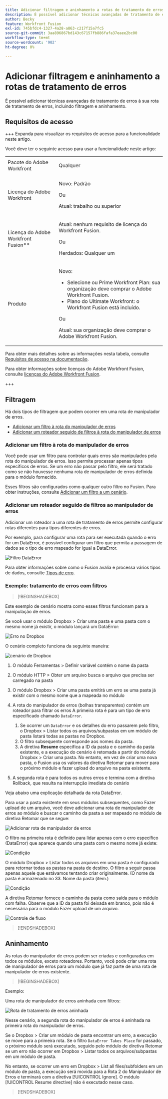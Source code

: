 ```yaml
---
title: Adicionar filtragem e aninhamento a rotas de tratamento de erros
description: É possível adicionar técnicas avançadas de tratamento de erros à sua rota de tratamento de erros, incluindo filtragem e aninhamento.
author: Becky
feature: Workfront Fusion
exl-id: 745bfdc4-1327-4a28-a863-c217f15a7fc5
source-git-commit: 3aa896867bd143c67157fb886fafa37eaee2bc00
workflow-type: tm+mt
source-wordcount: '902'
ht-degree: 0%

---
```


# Adicionar filtragem e aninhamento a rotas de tratamento de erros

É possível adicionar técnicas avançadas de tratamento de erros à sua rota de tratamento de erros, incluindo filtragem e aninhamento.

## Requisitos de acesso

+++ Expanda para visualizar os requisitos de acesso para a funcionalidade neste artigo.

Você deve ter o seguinte acesso para usar a funcionalidade neste artigo:

<table style="table-layout:auto">
 <col> 
 <col> 
 <tbody> 
  <tr> 
   <td role="rowheader">Pacote do Adobe Workfront 
   <td> <p>Qualquer</p> </td> 
  </tr> 
  <tr data-mc-conditions=""> 
   <td role="rowheader">Licença do Adobe Workfront</td> 
   <td> <p>Novo: Padrão</p><p>Ou</p><p>Atual: trabalho ou superior</p> </td> 
  </tr> 
  <tr> 
   <td role="rowheader">Licença do Adobe Workfront Fusion**</td> 
   <td>
   <p>Atual: nenhum requisito de licença do Workfront Fusion.</p>
   <p>Ou</p>
   <p>Herdados: Qualquer um </p>
   </td> 
  </tr> 
  <tr> 
   <td role="rowheader">Produto</td> 
   <td>
   <p>Novo:</p> <ul><li>Selecione ou Prime Workfront Plan: sua organização deve comprar o Adobe Workfront Fusion.</li><li>Plano do Ultimate Workfront: o Workfront Fusion está incluído.</li></ul>
   <p>Ou</p>
   <p>Atual: sua organização deve comprar o Adobe Workfront Fusion.</p>
   </td> 
  </tr>
 </tbody> 
</table>

Para obter mais detalhes sobre as informações nesta tabela, consulte [Requisitos de acesso na documentação](/help/workfront-fusion/references/licenses-and-roles/access-level-requirements-in-documentation.md).

Para obter informações sobre licenças do Adobe Workfront Fusion, consulte [licenças do Adobe Workfront Fusion](/help/workfront-fusion/set-up-and-manage-workfront-fusion/licensing-operations-overview/license-automation-vs-integration.md).

+++

## Filtragem

Há dois tipos de filtragem que podem ocorrer em uma rota de manipulador de erros.

* [Adicionar um filtro à rota do manipulador de erros](#add-a-filter-to-the-error-handler-route)
* [Adicionar um roteador seguido de filtros à rota do manipulador de erros](#add-a-router-followed-by-filters-to-the-error-handler)

### Adicionar um filtro à rota do manipulador de erros

Você pode usar um filtro para controlar quais erros são manipulados pela rota do manipulador de erros. Isso permite processar apenas tipos específicos de erros. Se um erro não passar pelo filtro, ele será tratado como se não houvesse nenhuma rota de manipulador de erros definida para o módulo fornecido.

Esses filtros são configurados como qualquer outro filtro no Fusion. Para obter instruções, consulte [Adicionar um filtro a um cenário](/help/workfront-fusion/create-scenarios/add-modules/add-a-filter-to-a-scenario.md).

### Adicionar um roteador seguido de filtros ao manipulador de erros

Adicionar um roteador a uma rota de tratamento de erros permite configurar rotas diferentes para tipos diferentes de erros.

Por exemplo, para configurar uma rota para ser executada quando o erro for um DataError, é possível configurar um filtro que permita a passagem de dados se o tipo de erro mapeado for igual a DataError.

![Filtro DataError](assets/filter-dataerror.png)

Para obter informações sobre como o Fusion avalia e processa vários tipos de dados, consulte [Tipos de erro](/help/workfront-fusion/references/errors/error-processing.md).

### Exemplo: tratamento de erros com filtros

>[!BEGINSHADEBOX]

Este exemplo de cenário mostra como esses filtros funcionam para a manipulação de erros.

Se você usar o módulo Dropbox > Criar uma pasta e uma pasta com o mesmo nome já existir, o módulo lançará um DataError:

![Erro no Dropbox](assets/dropbox.png)

O cenário completo funciona da seguinte maneira:

![cenário de Dropbox](assets/dropbox-scenario.png)

1. O módulo Ferramentas > Definir variável contém o nome da pasta
1. O módulo HTTP > Obter um arquivo busca o arquivo que precisa ser carregado na pasta
1. O módulo Dropbox > Criar uma pasta emitirá um erro se uma pasta já existir com o mesmo nome que a mapeada no módulo
1. A rota do manipulador de erros (bolhas transparentes) contém um roteador para filtrar os erros
A primeira rota é para um tipo de erro especificado chamado `DataError`.

   1. Se ocorrer um `DataError` e os detalhes do erro passarem pelo filtro, o Dropbox > Listar todos os arquivos/subpastas em um módulo de pasta listará todas as pastas no Dropbox.
   1. O filtro subsequente corresponde aos nomes da pasta.
   1. A diretiva **Resume** especifica a ID da pasta e o caminho da pasta existente, e a execução do cenário é retomada a partir do módulo Dropbox > Criar uma pasta. No entanto, em vez de criar uma nova pasta, o Fusion usa os valores da diretiva Retomar para mover para o próximo módulo e fazer upload do arquivo na pasta existente.

1. A segunda rota é para todos os outros erros e termina com a diretiva Rollback, que resulta na interrupção imediata do cenário

Veja abaixo uma explicação detalhada da rota DataError.

Para usar a pasta existente em seus módulos subsequentes, como Fazer upload de um arquivo, você deve adicionar uma rota de manipulador de erros ao módulo e buscar o caminho da pasta a ser mapeado no módulo de diretiva Retomar que se segue:

![Adicionar rota de manipulador de erros](assets/add-error-handler-route.png)

O filtro na primeira rota é definido para lidar apenas com o erro específico (DataError) que aparece quando uma pasta com o mesmo nome já existe:

![Condição](assets/condition.png)

O módulo Dropbox > Listar todos os arquivos em uma pasta é configurado para retornar todas as pastas na pasta de destino. O filtro a seguir passa apenas aquele que estávamos tentando criar originalmente. (O nome da pasta é armazenado no 33. Nome da pasta (item.)

![Condição](assets/condition2.png)

A diretiva Retomar fornece o caminho da pasta como saída para o módulo com falha. Observe que a ID da pasta foi deixada em branco, pois não é necessária para o módulo Fazer upload de um arquivo.

![Controle de fluxo](assets/flow-control.png)

>[!ENDSHADEBOX]

## Aninhamento

As rotas do manipulador de erros podem ser criadas e configuradas em todos os módulos, exceto roteadores. Portanto, você pode criar uma rota de manipulador de erros para um módulo que já faz parte de uma rota de manipulador de erros existente.

>[!BEGINSHADEBOX]

Exemplo:

Uma rota de manipulador de erros aninhada com filtros:

![Rota de tratamento de erros aninhada](assets/nested-error-handling-route.png)

Nesse cenário, a segunda rota do manipulador de erros é aninhada na primeira rota do manipulador de erros.

Se o Dropbox > Criar um módulo de pasta encontrar um erro, a execução se move para a primeira rota. Se o filtro `DataError Takes Place` for passado, o próximo módulo será executado, seguido pelo módulo de diretiva Retomar se um erro não ocorrer em Dropbox > Listar todos os arquivos/subpastas em um módulo de pasta.

No entanto, se ocorrer um erro em Dropbox > List all files/subfolders em um módulo de pasta, a execução será movida para a Rota 2 do Manipulador de Erros e terminará com a diretiva [!UICONTROL Ignore]. O módulo [!UICONTROL Resume directive] não é executado nesse caso.

>[!ENDSHADEBOX]

